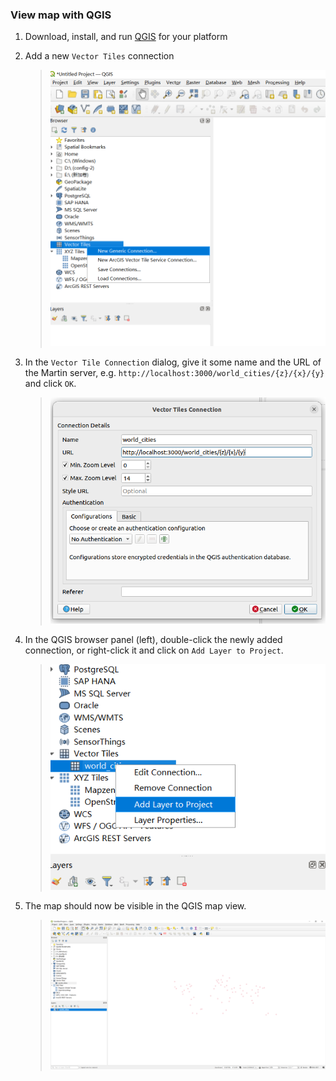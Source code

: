 ### View map with QGIS

1. Download, install, and run [QGIS](https://qgis.org/en/site/forusers/download.html) for your platform

2. Add a new `Vector Tiles` connection
   > ![alt text](images/qgis_add_vector_tile.png)

3. In the `Vector Tile Connection` dialog, give it some name and the URL of the Martin server,
   e.g.  `http://localhost:3000/world_cities/{z}/{x}/{y}` and click `OK`.
   > ![alt text](images/qgis_add_vector_tile_options.png)

4. In the QGIS browser panel (left), double-click the newly added connection, or right-click it and click
   on `Add Layer to Project`.
   > ![alt text](images/qgis_add_to_layers.png)

5. The map should now be visible in the QGIS map view.
   > ![alt text](images/qgis_shows_in_the_map.png)
